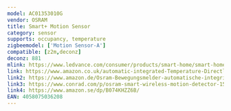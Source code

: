 ```yaml
---
model: AC01353010G
vendor: OSRAM
title: Smart+ Motion Sensor
category: sensor
supports: occupancy, temperature
zigbeemodel: ['Motion Sensor-A']
compatible: [z2m,deconz]
deconz: 881
mlink: https://www.ledvance.com/consumer/products/smart-home/smart-home-products-with-zigbee-technology/smart-home-components/smart-motion-sensor/index.jsp
link: https://www.amazon.co.uk/automatic-integrated-Temperature-Directly-compatible/dp/B074KHZZ6B
link2: https://www.amazon.de/Osram-Bewegungsmelder-automatische-integrierter-Temperatursensor/dp/B074KHZZ6B
link3: https://www.conrad.com/p/osram-smart-wireless-motion-detector-1596991
link4: https://www.amazon.se/dp/B074KHZZ6B/
EAN: 4058075036208
---
```


